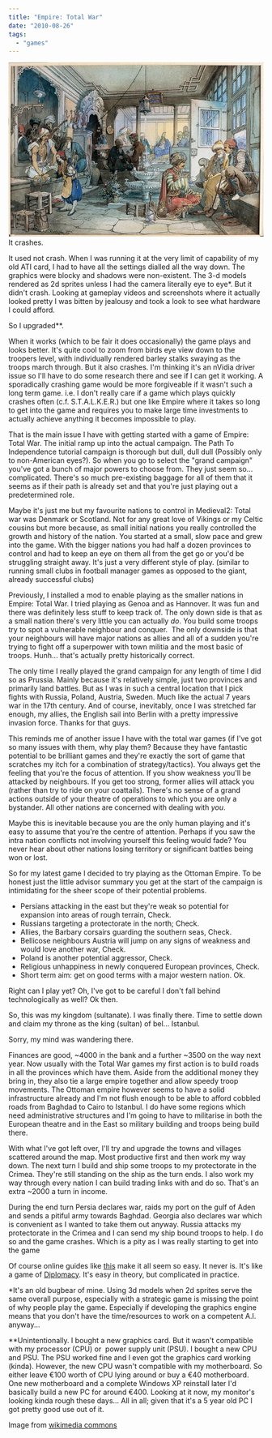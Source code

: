 ```yaml
---
title: "Empire: Total War"
date: "2010-08-26"
tags: 
  - "games"
---
```


![](images/Amedeo_Preziosi_Istanbul_cafe.jpg "Amedeo_Preziosi_Istanbul_cafe") It crashes.

It used not crash. When I was running it at the very limit of capability of my old ATI card, I had to have all the settings dialled all the way down. The graphics were blocky and shadows were non-existent. The 3-d models rendered as 2d sprites unless I had the camera literally eye to eye\*. But it didn't crash. Looking at gameplay videos and screenshots where it actually looked pretty I was bitten by jealousy and took a look to see what hardware I could afford.

So I upgraded\*\*.

When it works (which to be fair it does occasionally) the game plays and looks better. It's quite cool to zoom from birds eye view down to the troopers level, with individually rendered barley stalks swaying as the troops march through. But it also crashes. I'm thinking it's an nVidia driver issue so I'll have to do some research there and see if I can get it working. A sporadically crashing game would be more forgiveable if it wasn't such a long term game. i.e. I don't really care if a game which plays quickly crashes often (c.f. S.T.A.L.K.E.R.) but one like Empire where it takes so long to get into the game and requires you to make large time investments to actually achieve anything it becomes impossible to play.

That is the main issue I have with getting started with a game of Empire: Total War. The initial ramp up into the actual campaign. The Path To Independence tutorial campaign is thorough but dull, dull dull (Possibly only to non-American eyes?). So when you go to select the "grand campaign" you've got a bunch of major powers to choose from. They just seem so... complicated. There's so much pre-existing baggage for all of them that it seems as if their path is already set and that you're just playing out a predetermined role.

Maybe it's just me but my favourite nations to control in Medieval2: Total war was Denmark or Scotland. Not for any great love of Vikings or my Celtic cousins but more because, as small initial nations you really controlled the growth and history of the nation. You started at a small, slow pace and grew into the game. With the bigger nations you had half a dozen provinces to control and had to keep an eye on them all from the get go or you'd be struggling straight away. It's just a very different style of play. (similar to running small clubs in football manager games as opposed to the giant, already successful clubs)

Previously, I installed a mod to enable playing as the smaller nations in Empire: Total War. I tried playing as Genoa and as Hannover. It was fun and there was definitely less stuff to keep track of. The only down side is that as a small nation there's very little you can actually _do_. You build some troops try to spot a vulnerable neighbour and conquer.  The only downside is that your neighbours will have major nations as allies and all of a sudden you're trying to fight off a superpower with town militia and the most basic of troops. Hunh... that's actually pretty historically correct.

The only time I really played the grand campaign for any length of time I did so as Prussia. Mainly because it's relatively simple, just two provinces and primarily land battles. But as I was in such a central location that I pick fights with Russia, Poland, Austria, Sweden. Much like the actual 7 years war in the 17th century. And of course, inevitably, once I was stretched far enough, my allies, the English sail into Berlin with a pretty impressive invasion force. Thanks for that guys.

This reminds me of another issue I have with the total war games (if I've got so many issues with them, why play them? Because they have fantastic potential to be brilliant games and they're exactly the sort of game that scratches my itch for a combination of strategy/tactics). You always get the feeling that you're the focus of attention. If you show weakness you'll be attacked by neighbours. If you get too strong, former allies will attack you (rather than try to ride on your coattails). There's no sense of a grand actions outside of your theatre of operations to which you are only a bystander. All other nations are concerned with dealing with _you_.

Maybe this is inevitable because you are the only human playing and it's easy to assume that you're the centre of attention. Perhaps if you saw the intra nation conflicts not involving yourself this feeling would fade? You never hear about other nations losing territory or significant battles being won or lost.

So for my latest game I decided to try playing as the Ottoman Empire. To be honest just the little advisor summary you get at the start of the campaign is intimidating for the sheer scope of their potential problems.

- Persians attacking in the east but they're weak so potential for expansion into areas of rough terrain, Check.
- Russians targeting a protectorate in the north; Check.
- Allies, the Barbary corsairs guarding the southern seas, Check.
- Bellicose neighbours Austria will jump on any signs of weakness and would love another war, Check.
- Poland is another potential aggressor, Check.
- Religious unhappiness in newly conquered European provinces, Check.
- Short term aim: get on good terms with a major western nation. Ok.

Right can I play yet? Oh, I've got to be careful I don't fall behind technologically as well? Ok then.

So, this was my kingdom (sultanate). I was finally there. Time to settle down and claim my throne as the king (sultan) of bel... Istanbul.

Sorry, my mind was wandering there.

Finances are good, ~4000 in the bank and a further ~3500 on the way next year. Now usually with the Total War games my first action is to build roads in all the provinces which have them. Aside from the additional money they bring in, they also tie a large empire together and allow speedy troop movements. The Ottoman empire however seems to have a solid infrastructure already and I'm not flush enough to be able to afford cobbled roads from Baghdad to Cairo to Istanbul. I do have some regions which need administrative structures and I'm going to have to militarise in both the European theatre and in the East so military building and troops being build there.

With what I've got left over, I'll try and upgrade the towns and villages scattered around the map. Most productive first and then work my way down. The next turn I build and ship some troops to my protectorate in the Crimea. They're still standing on the ship as the turn ends. I also work my way through every nation I can build trading links with and do so. That's an extra ~2000 a turn in income.

During the end turn Persia declares war, raids my port on the gulf of Aden and sends a pitiful army towards Baghdad. Georgia also declares war which is convenient as I wanted to take them out anyway. Russia attacks my protectorate in the Crimea and I can send my ship bound troops to help. I do so and the game crashes. Which is a pity as I was really starting to get into the game

<edit>Of course online guides like [this](http://guides.gamepressure.com/empiretotalwar/guide.asp?ID=7128) make it all seem so easy. It never is. It's like a game of [Diplomacy](http://en.wikipedia.org/wiki/Diplomacy_(game)). It's easy in theory, but complicated in practice.</edit>

\*It's an old bugbear of mine. Using 3d models when 2d sprites serve the same overall purpose, especially with a strategic game is missing the point of why people play the game. Especially if developing the graphics engine means that you don't have the time/resources to work on a competent A.I. anyway...

\*\*Unintentionally. I bought a new graphics card. But it wasn't compatible with my processor (CPU) or  power supply unit (PSU). I bought a new CPU and PSU. The PSU worked fine and I even got the graphics card working (kinda). However, the new CPU wasn't compatible with my motherboard. So either leave €100 worth of CPU lying around or buy a €40 motherboard. One new motherboard and a complete Windows XP reinstall later I'd basically build a new PC for around €400. Looking at it now, my monitor's looking kinda rough these days... All in all; given that it's a 5 year old PC I got pretty good use out of it.

Image from [wikimedia commons](http://commons.wikimedia.org/wiki/File:Amedeo_Preziosi_-_Istanbul_cafe.jpg)

